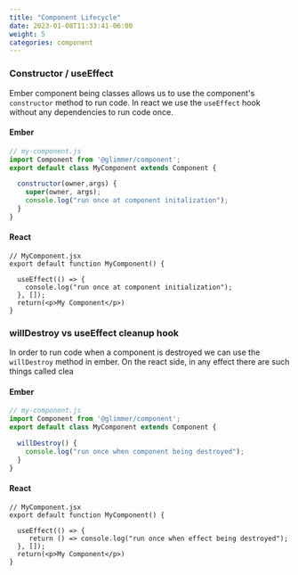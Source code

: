 ```yaml
---
title: "Component Lifecycle"
date: 2023-01-08T11:33:41-06:00
weight: 5
categories: component
---
```


### Constructor / useEffect
Ember component being classes allows us to use the component's `constructor` method
to run code. In react we use the `useEffect` hook without any dependencies to run code once.
<div class="lg:flex justify-around lg:space-x-4">

<div class="lg:w-1/2 ember">


#### Ember
```js
// my-component.js
import Component from '@glimmer/component';
export default class MyComponent extends Component {

  constructor(owner,args) {
    super(owner, args);
    console.log("run once at component initalization");
  }
}
```

</div>
<div class="lg:w-1/2 react">

#### React
```tsx
// MyComponent.jsx
export default function MyComponent() {

  useEffect(() => {
    console.log("run once at component initialization");
  }, []);
  return(<p>My Component</p>)
}
```
</div>
</div>


### willDestroy vs useEffect cleanup hook
In order to run code when a component is destroyed we can use the `willDestroy` method in ember.
On the react side, in any effect there are such things called clea
<div class="lg:flex justify-around lg:space-x-4">

<div class="lg:w-1/2 ember">


#### Ember
```js
// my-component.js
import Component from '@glimmer/component';
export default class MyComponent extends Component {

  willDestroy() {
    console.log("run once when component being destroyed");
  }
}
```

</div>
<div class="lg:w-1/2 react">

#### React
```tsx
// MyComponent.jsx
export default function MyComponent() {

  useEffect(() => {
     return () => console.log("run once when effect being destroyed");
  }, []);
  return(<p>My Component</p>)
}
```
</div>
</div>
